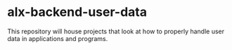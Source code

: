 # alx-backend-user-data

This repository will house projects that look at how to properly handle user data in applications and programs.
